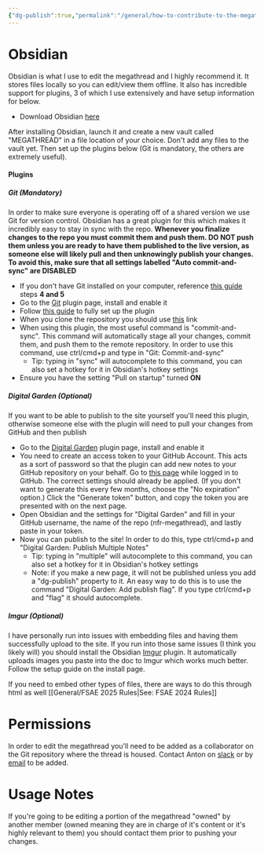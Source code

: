 ```yaml
---
{"dg-publish":true,"permalink":"/general/how-to-contribute-to-the-megathread/"}
---
```


# Obsidian
Obsidian is what I use to edit the megathread and I highly recommend it. It stores files locally so you can edit/view them offline. It also has incredible support for plugins, 3 of which I use extensively and have setup information for below.
- Download Obsidian [here](https://obsidian.md/download)

After installing Obsidian, launch it and create a new vault called "MEGATHREAD" in a file location of your choice. Don't add any files to the vault yet. Then set up the plugins below (Git is mandatory, the others are extremely useful).
#### Plugins
##### Git (Mandatory)
In order to make sure everyone is operating off of a shared version we use Git for version control. Obsidian has a great plugin for this which makes it incredibly easy to stay in sync with the repo. **Whenever you finalize changes to the repo you must commit them and push them. DO NOT push them unless you are ready to have them published to the live version, as someone else will likely pull and then unknowingly publish your changes. To avoid this, make sure that all settings labelled "Auto commit-and-sync" are DISABLED** 
- If you don't have Git installed on your computer, reference [this guide](https://nfr-learn.ue.r.appspot.com/lessons/4/3/) steps **4 and 5**
- Go to the [Git](obsidian://show-plugin?id=obsidian-git) plugin page, install and enable it
- Follow [this guide](https://publish.obsidian.md/git-doc/Getting+Started) to fully set up the plugin
- When you clone the repository you should use [this](https://github.com/antonwalvoord/nfr-megathread-notes.git) link
- When using this plugin, the most useful command is "commit-and-sync". This command will automatically stage all your changes, commit them, and push them to the remote repository. In order to use this command, use ctrl/cmd+p and type in "Git: Commit-and-sync"
	- Tip: typing in "sync" will autocomplete to this command, you can also set a hotkey for it in Obsidian's hotkey settings
- Ensure you have the setting "Pull on startup" turned **ON**
##### Digital Garden (Optional)
If you want to be able to publish to the site yourself you'll need this plugin, otherwise someone else with the plugin will need to pull your changes from GitHub and then publish
- Go to the [Digital Garden](obsidian://show-plugin?id=digitalgarden) plugin page, install and enable it
- You need to create an access token to your GitHub Account. This acts as a sort of password so that the plugin can add new notes to your GitHub repository on your behalf. Go to [this page](https://github.com/settings/tokens/new?scopes=repo) while logged in to GitHub. The correct settings should already be applied. (If you don't want to generate this every few months, choose the "No expiration" option.) Click the "Generate token" button, and copy the token you are presented with on the next page.
- Open Obsidian and the settings for "Digital Garden" and fill in your GitHub username, the name of the repo (nfr-megathread), and lastly paste in your token.
- Now you can publish to the site! In order to do this, type ctrl/cmd+p and "Digital Garden: Publish Multiple Notes"
	- Tip: typing in "multiple" will autocomplete to this command, you can also set a hotkey for it in Obsidian's hotkey settings
	- Note: if you make a new page, it will not be published unless you add a "dg-publish" property to it. An easy way to do this is to use the command "Digital Garden: Add publish flag". If you type ctrl/cmd+p and "flag" it should autocomplete.
##### Imgur (Optional)
I have personally run into issues with embedding files and having them successfully upload to the site. If you run into those same issues (I think you likely will) you should install the Obsidian [Imgur](obsidian://show-plugin?id=obsidian-imgur-plugin) plugin. It automatically uploads images you paste into the doc to Imgur which works much better. Follow the setup guide on the install page.

If you need to embed other types of files, there are ways to do this through html as well [[General/FSAE 2025 Rules\|See: FSAE 2024 Rules]]

# Permissions
In order to edit the megathread you'll need to be added as a collaborator on the Git repository where the thread is housed. Contact Anton on [slack](https://nufsae.slack.com/team/U05U23W4WJV) or by [email](mailto:antonwalvoord2027@u.northwestern.edu) to be added.

# Usage Notes
If you're going to be editing a portion of the megathread "owned" by another member (owned meaning they are in charge of it's content or it's highly relevant to them) you should contact them prior to pushing your changes.